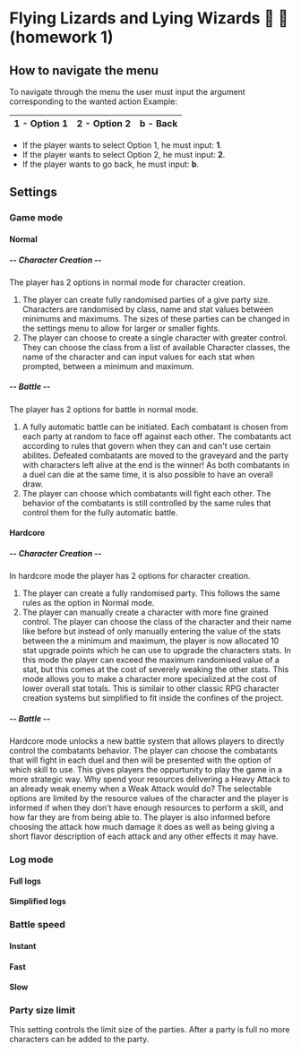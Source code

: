 # Flying Lizards and Lying Wizards :dragon: :mage: (homework 1)
## How to navigate the menu
To navigate through the menu the user must input the argument corresponding to the wanted action 
Example:

| 1 - Option 1 | 2 - Option 2 |   b - Back   |
| ------------ | ------------ | ------------ |

- If the player wants to select Option 1, he must input: **1**.
- If the player wants to select Option 2, he must input: **2**.
- If the player wants to go back, he must input: **b**.

## Settings
### Game mode
#### Normal
##### -- Character Creation -- 
The player has 2 options in normal mode for character creation.
1. The player can create fully randomised parties of a give party size. Characters are randomised by class, name and stat values between minimums and maximums. The sizes of these parties can be changed in the settings menu to allow for larger or smaller fights.
2. The player can choose to create a single character with greater control. They can choose the class from a list of available Character classes, the name of the character and can input values for each stat when prompted, between a minimum and maximum.

##### -- Battle --
The player has 2 options for battle in normal mode.
1. A fully automatic battle can be initiated. Each combatant is chosen from each party at random to face off against each other. The combatants act according to rules that govern when they can and can't use certain abilites. Defeated combatants are moved to the graveyard and the party with characters left alive at the end is the winner! As both combatants in a duel can die at the same time, it is also possible to have an overall draw.
2. The player can choose which combatants will fight each other. The behavior of the combatants is still controlled by the same rules that control them for the fully automatic battle.

#### Hardcore
##### -- Character Creation -- 
In hardcore mode the player has 2 options for character creation.
1. The player can create a fully randomised party. This follows the same rules as the option in Normal mode.
2. The player can manually create a character with more fine grained control. The player can choose the class of the character and their name like before but instead of only manually entering the value of the stats between the a minimum and maximum, the player is now allocated 10 stat upgrade points which he can use to upgrade the characters stats. In this mode the player can exceed the maximum randomised value of a stat, but this comes at the cost of severely weaking the other stats. This mode allows you to make a character more specialized at the cost of lower overall stat totals. This is similair to other classic RPG character creation systems but simplified to fit inside the confines of the project.

##### -- Battle --
Hardcore mode unlocks a new battle system that allows players to directly control the combatants behavior. The player can choose the combatants that will fight in each duel and then will be presented with the option of which skill to use. This gives players the oppurtunity to play the game in a more strategic way. Why spend your resources delivering a Heavy Attack to an already weak enemy when a Weak Attack would do? The selectable options are limited by the resource values of the character and the player is informed if when they don't have enough resources to perform a skill, and how far they are from being able to. The player is also informed before choosing the attack how much damage it does as well as being giving a short flavor description of each attack and any other effects it may have.

### Log mode
#### Full logs
#### Simplified logs
### Battle speed
#### Instant
#### Fast
#### Slow
### Party size limit
This setting controls the limit size of the parties. After a party is full no more characters can be added to the party.
